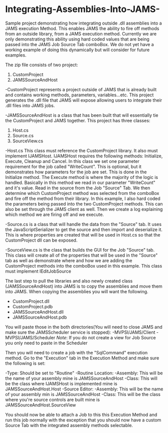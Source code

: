 # Integrating-Assemblies-Into-JAMS-
Sample project demonstrating how integrating outside .dll assemblies into a JAMS execution Method.  This enables JAMS the ability to fire off methods from an outside library, from a JAMS execution method.  Currently we are only demonstrating this ability using hard coded values that are being passed into the JAMS Job Source Tab comboBox.  We do not yet have a working example of doing this dynamically but will consider for future examples.  

The zip file consists of two project: 

1. CustomProject
2. JAMSSourceAndHost

-CustomProject represents a project outside of JAMS that is already built and contains working methods, parameters, variables...etc. This project generates the .dll file that JAMS will expose allowing users to integrate their .dll files into JAMS jobs. 

-JAMSSourceAndHost is a class that has been built that will essentially tie the CustomProject and JAMS together.  This project has three classes: 

1. Host.cs
2. Source.cs
3. SourceView.cs

-Host.cs This class must reference the CustomProject library. It also must implement IJAMSHost.  IJAMSHost requires the following methods: Initialize, Execute, Cleanup and Cancel.  In this class we set one parameter requirement for the job called "WriteCount".  This is optional, but it demonstrates how parameters for the job are set.  This is done in the Initialize method.  The Execute method is where the majority of the logic is handled.  Basically in this method we read in our parameter "WriteCount" and it's value.  Read in the source from the Job "Source" Tab. We then determine which CustomProject method was selected from the comboBox and fire off the method from their library.  In this example, I also hard coded the parameters being passed into the two CustomProject methods.  This can also be set through the JAMS client as well.  Then we create a log explaining which method we are firing off and we execute.    

-Source.cs is a class that will handle the data from the "Source" tab.  It uses the JavaScriptSerializer to get the source and then import and deserialize it.  This is where properties are created that will be used in Host.cs so that the CustomProject dll can be exposed. 

-SourceView.cs is the class that builds the GUI for the Job "Source" tab.  This class will create all of the properties that will be used in the "Source" tab as well as demonstrate where and how we are adding the CustomProject methods into the comboBox used in this example.  This class must implement IEditJobSource      


The last step to pull the libraries and also newly created class (JAMSSourceAndHost) into JAMS is to copy the assemblies and move them into JAMS.  When copying the assemblies you will want the following.  

- CustomProject.dll
- CustomProject.pdb
- JAMSSourceAndHost.dll
- JAMSSourceAndHost.pdb

You will paste those in the both directories(You will need to close JAMS and make sure the JAMSScheduler service is stopped): 
-MVPSI/JAMS/Client
-MVPSI/JAMS/Scheduler
*Note*: If you do not create a view for Job Source you only need to paste in the Scheduler

Then you will need to create a job with the "SqlCommand" execution method.  Go to the "Execution" tab in the Execution Method and make sure the following is set: 

-Type: Should be set to "Routine"
-Routine Location:
    -Assembly: This will be the name of your assembly mine is JAMSSourceAndHost
    -Class: This will be the class where IJAMSHost is implemented mine is JAMSSourceAndHost.Host
-Source Editor: 
    -Assembly: This will be the name of your assembly min is JAMSSourceAndHost
    -Class: This will be the class where you're source controls are built mine is JAMSSourceAndHost.SourceView
    
You should now be able to attach a Job to this this Execution Method and run this job normally with the exception that you should now have a custom Source Tab with the integrated assembly methods selectable. 
    
  
